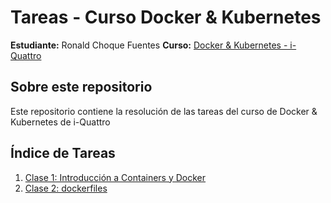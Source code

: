 # Tareas - Curso Docker & Kubernetes
**Estudiante:** Ronald Choque Fuentes
**Curso:** [Docker & Kubernetes - i-Quattro](https://www.i-quattro.com/product-page/dok-kub-001)
## Sobre este repositorio

Este repositorio contiene la resolución de las tareas del curso de Docker & Kubernetes de i-Quattro

## Índice de Tareas

1. [Clase 1: Introducción a Containers y Docker](clase1/)
1. [Clase 2: dockerfiles](clase2/)